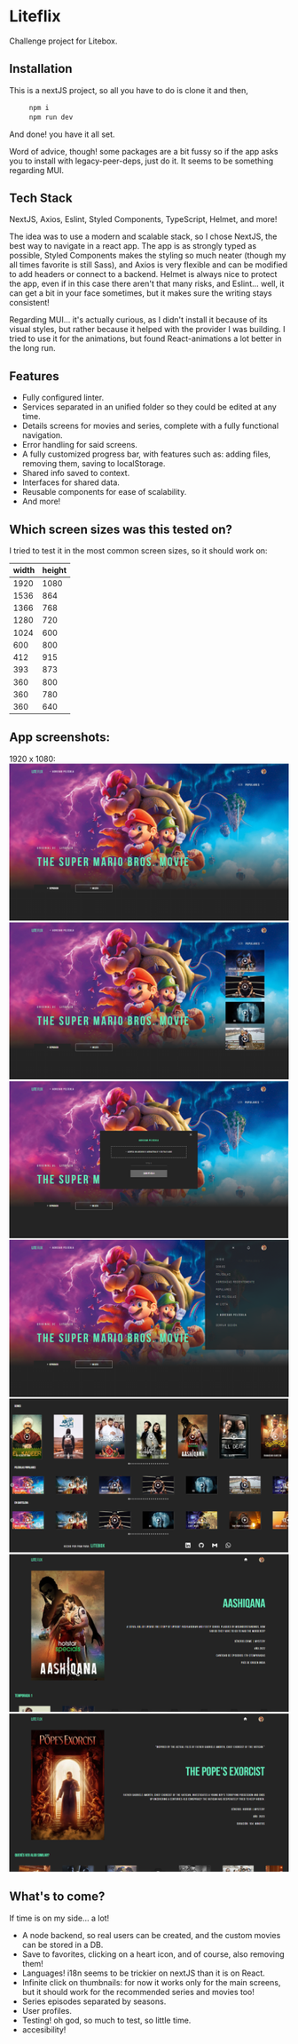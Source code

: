 
# Liteflix

Challenge project for Litebox.


## Installation

This is a nextJS project, so all you have to do is clone it and then,

```bash
     npm i
     npm run dev
```

And done! you have it all set.

Word of advice, though! some packages are a bit fussy so if the app asks you to install with legacy-peer-deps, just do it. It seems to be something regarding MUI.
            
## Tech Stack

NextJS, Axios, Eslint, Styled Components, TypeScript, Helmet, and more!

The idea was to use a modern and scalable stack, so I chose NextJS, the best way to navigate in a react app. The app is as strongly typed as possible, Styled Components makes the styling so much neater (though my all times favorite is still Sass), and Axios is very flexible and can be modified to add headers or connect to a backend. Helmet is always nice to protect the app, even if in this case there aren't that many risks, and Eslint... well, it can get a bit in your face sometimes, but it makes sure the writing stays consistent!

Regarding MUI... it's actually curious, as I didn't install it because of its visual styles, but rather because it helped with the provider I was building. I tried to use it for the animations, but found React-animations a lot better in the long run.

## Features

- Fully configured linter.
- Services separated in an unified folder so they could be edited at any time.
- Details screens for movies and series, complete with a fully functional navigation.
- Error handling for said screens.
- A fully customized progress bar, with features such as: adding files, removing them, saving to localStorage.
- Shared info saved to context.
- Interfaces for shared data.
- Reusable components for ease of scalability.
- And more!

## Which screen sizes was this tested on?

I tried to test it in the most common screen sizes, so it should work on:

|       width       |      height       |
|-------------------|-------------------|
|       1920        |       1080        |
|       1536        |        864        |
|       1366        |        768        |
|       1280        |        720        |
|       1024        |        600        |
|        600        |        800        |
|        412        |        915        |
|        393        |        873        |
|        360        |        800        |
|        360        |        780        |
|        360        |        640        |

## App screenshots:

1920 x 1080: 
![mainScreen](public/images/screenshots/01-mainScreen.PNG)
![popular](public/images/screenshots/02-popular.PNG)
![addModal](public/images/screenshots/03-agregar.PNG)
![dropdown](public/images/screenshots/04-dropdown.PNG)
![sections](public/images/screenshots/05-sections.PNG)
![series details](public/images/screenshots/06-seriesDetails.PNG)
![movie details](public/images/screenshots/07-movieDetails.PNG)


## What's to come?

If time is on my side... a lot! 
- A node backend, so real users can be created, and the custom movies can be stored in a DB.
- Save to favorites, clicking on a heart icon, and of course, also removing them!
- Languages! i18n seems to be trickier on nextJS than it is on React.
- Infinite click on thumbnails: for now it works only for the main screens, but it should work for the recommended series and movies too!
- Series episodes separated by seasons.
- User profiles.
- Testing! oh god, so much to test, so little time.
- accesibility!